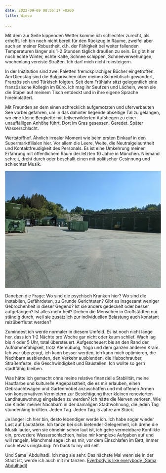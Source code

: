 ```yaml
---
date: 2022-09-09 08:56:17 +0200
title: Wieso

---
```

Mit dem zur Seite kippenden Wetter komme ich schlechter zurecht, als erhofft. Ich bin noch nicht bereit für den Rückzug in Räume, zweifel aber auch an meiner Robustheit, d.h. der Fähigkeit bei weiter fallenden Temperaturen länger als 1-2 Stunden täglich draußen zu sein. Es gibt hier noch echte Winter, echte Kälte, Schnee schippen, Schneeverwehungen, wochenlang vereiste Straßen. Ich darf mich nicht reinsteigern.

In der Institution sind zwei Paletten fremdsprachiger Bücher eingetroffen. Am Dienstag sind die Bulgarischen über meinen Schreibtisch gewandert, Französisch und Türkisch folgten. Seit dem Frühjahr sitzt gelegentlich eine französische Kollegin im Büro. Ich mag ihr Seufzen und Lächeln, wenn sie die Stapel auf meinem Tisch entdeckt und in ihre eigene Sprache hineinblättert.

Mit Freunden an dem einen schrecklich aufgemotzten und uferverbauten See vorbei gefahren, um in das dahinter liegende abseitige Tal zu gelangen, wo eine kleine Bergkette mit teilverwilderten Aufstiegen zu einer unauffälligen Anhöhe führt. Dort im Gras gesessen. Geredet. Später Wasserschlacht.

Wertstoffhof. Ähnlich irrealer Moment wie beim ersten Einkauf in den Supermarktfilialen hier. Vor allem die Leere, Weite, die Neutralgelauntheit und Kontaktfreudigkeit des Personals. Es ist eine Umkehrung meiner Erfahrung mit öffentlichem Raum der letzten 10 Jahre in München. Niemand schreit, dreht durch oder beschallt einen mit politischer Gesinnung und schlechter Musik.

![](/uploads/wertstoffhof.jpg)

Daneben die Frage: Wo sind die psychisch Kranken hier? Wo sind die Instabilen, Gefährdeten, zu Grunde Gerichteten? Gibt es insgesamt weniger Gebrochenheit in dieser Gegend? Ist sie anders gedeckelt oder besser aufgefangen? Ist alles mehr heil? Drehen die Menschen in Großstädten nur ständig durch, weil sie zusätzlich zur individuellen Belastung auch konstant reizüberflutet werden?

Zumindest ich werde normaler in diesem Umfeld. Es ist noch nicht lange her, dass ich 1-2 Nächte pro Woche gar nicht oder kaum schlief. Wach lag bis 4 oder 5 Uhr, total übersteuert. Aufgescheuert bis an den Rand der Aufnahmefähigkeit, trotz Atemübung, Yoga und dem ganzen anderen Kram. Ich war überzeugt, ich kann besser werden, ich kann mich optimieren, die Nachbarn ausblenden, den Verkehr ausblenden, die Hubschrauber, Straßenfeste, die Geschwindigkeit und Baustellen. Ich wollte so gern stadtfähig bleiben.

Was hätte ich gemacht ohne meine relative finanzielle Stabilität, meine Hautfarbe und kulturelle Angepasstheit, die es mir erlauben, einen Gebrauchtwagen und Gartenmöbel anzuschaffen und mit offenen Armen von konservativen Vermietern zur Besichtigung ihrer kleinen renovierten Landhauswohnug eingeladen zu werden? Ich hätte die Nerven verloren. Wie die Kinder meiner Nachbarn in der damaligen Stadtwohnung, die jeden Tag stundenlang brüllten. Jeden Tag. Jeden Tag. 5 Jahre am Stück.

Je länger ich hier bin, desto lebendiger werde ich. Ich habe sogar wieder Lust auf Lautstärke. Ich tanze bei sich bietender Gelegenheit, ich drehe die Musik lauter, wen sie ohnehin schon laut ist, ich gehe vermeidbare Konflikte ein, provoziere Wasserschlachten, halse mir komplexe Aufgaben auf und will rangeln. Manchmal sage ich es mir, vor dem Einschlafen im Bett, immer noch etwas ungläubig: I'm back to my old self.

Und Sama' Abdulhadi. Ich mag sie sehr. Das nächste Mal wenn sie in der Stadt ist, werde ich auch mit ihr tanzen. [Everbody is like everybody \[Sama Abdulhadi\]](https://www.youtube.com/watch?v=tHd9h5LRBRM)